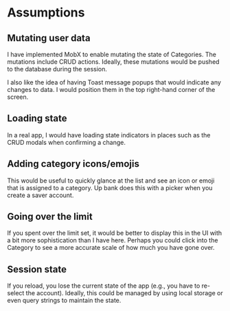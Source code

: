 # Assumptions

## Mutating user data

I have implemented MobX to enable mutating the state of Categories. The mutations include CRUD actions. Ideally, these mutations would be pushed to the database during the session.

I also like the idea of having Toast message popups that would indicate any changes to data. I would position them in the top right-hand corner of the screen.

## Loading state

In a real app, I would have loading state indicators in places such as the CRUD modals when confirming a change.

## Adding category icons/emojis

This would be useful to quickly glance at the list and see an icon or emoji that is assigned to a category. Up bank does this with a picker when you create a saver account.

## Going over the limit

If you spent over the limit set, it would be better to display this in the UI with a bit more sophistication than I have here. Perhaps you could click into the Category to see a more accurate scale of how much you have gone over.

## Session state

If you reload, you lose the current state of the app (e.g., you have to re-select the account). Ideally, this could be managed by using local storage or even query strings to maintain the state.
